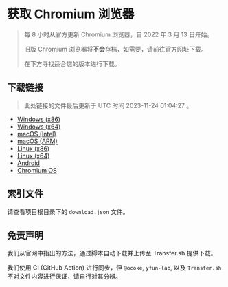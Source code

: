 # 获取 Chromium 浏览器

> 每 8 小时从官方更新 Chromium 浏览器，自 2022 年 3 月 13 日开始。
> 
> 旧版 Chromium 浏览器将**不会**存档，如需要，请前往官方网址下载。
>
> 在下方寻找适合您的版本进行下载。

## 下载链接

> 此处链接的文件最后更新于 UTC 时间 2023-11-24 01:04:27
。

- [Windows (x86)](https://transfer.sh/BgIUt0IqzF/Win.zip)
- [Windows (x64)](https://transfer.sh/mQy3PbUfDY/Win_x64.zip)
- [macOS (Intel)](https://transfer.sh/Kb2lqfUFdK/Mac.zip)
- [macOS (ARM)](https://transfer.sh/TjvfmI5cfH/Mac_Arm.zip)
- [Linux (x86)](https://transfer.sh/YwiAH4NNR4/Linux.zip)
- [Linux (x64)](https://transfer.sh/dYpdmgaFDP/Linux_x64.zip)
- [Android](https://transfer.sh/pOfwArK1oL/Android.zip)
- [Chromium OS](https://transfer.sh/GRXogWWeHi/Linux_ChromiumOS_Full.zip)

## 索引文件

请查看项目根目录下的 `download.json` 文件。

## 免责声明

我们从官网中指出的方法，通过脚本自动下载并上传至 Transfer.sh 提供下载。

我们使用 CI (GitHub Action) 进行同步，但 `@ocoke`, `yfun-lab`, 以及 `Transfer.sh` 不对文件内容进行保证，请自行对其分辨。

